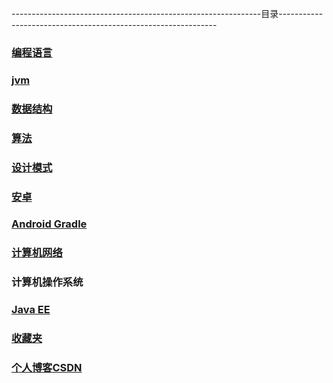 --------------------------------------------------------------目录--------------------------------------------------------------
### [编程语言](https://github.com/sunnnydaydev/Notes/blob/master/%E7%BC%96%E7%A8%8B%E8%AF%AD%E8%A8%80.md)

### [jvm](https://github.com/sunnnydaydev/Notes/blob/master/%E6%B7%B1%E5%85%A5%E7%90%86%E8%A7%A3jvm.md)

### [数据结构](https://github.com/sunnnydaydev/DataStructure)

### [算法](https://github.com/sunnnydaydev/Notes/blob/master/%E7%AE%97%E6%B3%95.md)

### [设计模式](https://github.com/sunnnydaydev/DesignPatterns) 

### [安卓](https://github.com/sunnnydaydev/Notes/blob/master/%E5%AE%89%E5%8D%93.md)

### [Android Gradle](https://github.com/sunnnydaydev/Notes/blob/master/Gradle%E5%AD%A6%E4%B9%A0.md)

### [计算机网络](https://github.com/sunnnydaydev/Notes/blob/master/%E8%AE%A1%E7%AE%97%E6%9C%BA%E7%BD%91%E7%BB%9C.md)

### 计算机操作系统

### [Java EE](https://www.jianshu.com/nb/30595241)

### [收藏夹](https://github.com/sunnnydaydev/Favorites)

### [个人博客CSDN](https://blog.csdn.net/qq_38350635)

